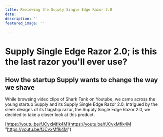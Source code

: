 ```yaml
---
title: Reviewing the Supply Single Edge Razor 2.0
date: 
description: ''
featured_image: ''

---
```

# Supply Single Edge Razor 2.0; is this the last razor you'll ever use?

## How the startup Supply wants to change the way we shave

While browsing video clips of Shark Tank on Youtube, we came across the young startup Supply and its Supply Single Edge Razor 2.0. Intrigued by the sleek designs of its flagship razor, the Supply Single Edge Razor 2.0, we decided to take a closer look at this product.

[https://youtu.be/fJCvxMfIk4M](https://youtu.be/fJCvxMfIk4M "https://youtu.be/fJCvxMfIk4M")